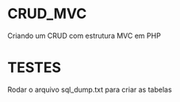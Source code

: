 # CRUD_MVC
Criando um CRUD com estrutura MVC em PHP

# TESTES
Rodar o arquivo sql_dump.txt para criar as tabelas
